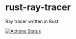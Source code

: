 # rust-ray-tracer
Ray tracer written in Rust

[![Actions Status](https://github.com/caklimas/rust-ray-tracer/workflows/Unit%20Tests/badge.svg)](https://github.com/caklimas/rust-ray-tracer/actions)